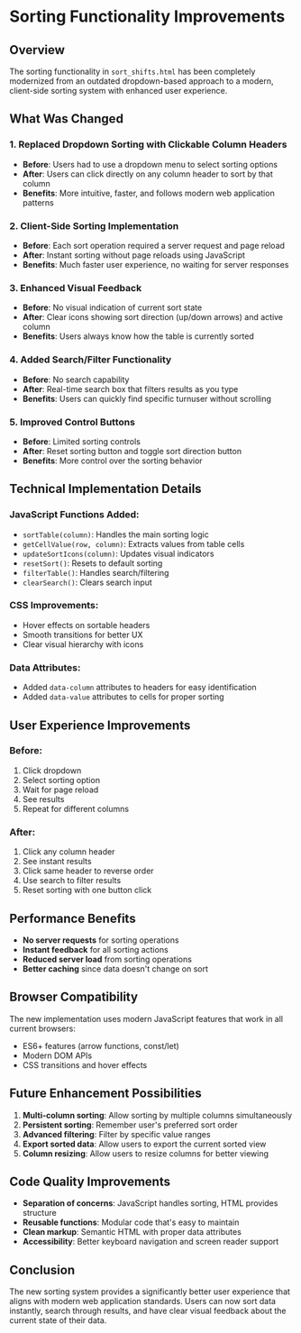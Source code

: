 # Sorting Functionality Improvements

## Overview
The sorting functionality in `sort_shifts.html` has been completely modernized from an outdated dropdown-based approach to a modern, client-side sorting system with enhanced user experience.

## What Was Changed

### 1. **Replaced Dropdown Sorting with Clickable Column Headers**
- **Before**: Users had to use a dropdown menu to select sorting options
- **After**: Users can click directly on any column header to sort by that column
- **Benefits**: More intuitive, faster, and follows modern web application patterns

### 2. **Client-Side Sorting Implementation**
- **Before**: Each sort operation required a server request and page reload
- **After**: Instant sorting without page reloads using JavaScript
- **Benefits**: Much faster user experience, no waiting for server responses

### 3. **Enhanced Visual Feedback**
- **Before**: No visual indication of current sort state
- **After**: Clear icons showing sort direction (up/down arrows) and active column
- **Benefits**: Users always know how the table is currently sorted

### 4. **Added Search/Filter Functionality**
- **Before**: No search capability
- **After**: Real-time search box that filters results as you type
- **Benefits**: Users can quickly find specific turnuser without scrolling

### 5. **Improved Control Buttons**
- **Before**: Limited sorting controls
- **After**: Reset sorting button and toggle sort direction button
- **Benefits**: More control over the sorting behavior

## Technical Implementation Details

### JavaScript Functions Added:
- `sortTable(column)`: Handles the main sorting logic
- `getCellValue(row, column)`: Extracts values from table cells
- `updateSortIcons(column)`: Updates visual indicators
- `resetSort()`: Resets to default sorting
- `filterTable()`: Handles search/filtering
- `clearSearch()`: Clears search input

### CSS Improvements:
- Hover effects on sortable headers
- Smooth transitions for better UX
- Clear visual hierarchy with icons

### Data Attributes:
- Added `data-column` attributes to headers for easy identification
- Added `data-value` attributes to cells for proper sorting

## User Experience Improvements

### Before:
1. Click dropdown
2. Select sorting option
3. Wait for page reload
4. See results
5. Repeat for different columns

### After:
1. Click any column header
2. See instant results
3. Click same header to reverse order
4. Use search to filter results
5. Reset sorting with one button click

## Performance Benefits

- **No server requests** for sorting operations
- **Instant feedback** for all sorting actions
- **Reduced server load** from sorting operations
- **Better caching** since data doesn't change on sort

## Browser Compatibility

The new implementation uses modern JavaScript features that work in all current browsers:
- ES6+ features (arrow functions, const/let)
- Modern DOM APIs
- CSS transitions and hover effects

## Future Enhancement Possibilities

1. **Multi-column sorting**: Allow sorting by multiple columns simultaneously
2. **Persistent sorting**: Remember user's preferred sort order
3. **Advanced filtering**: Filter by specific value ranges
4. **Export sorted data**: Allow users to export the current sorted view
5. **Column resizing**: Allow users to resize columns for better viewing

## Code Quality Improvements

- **Separation of concerns**: JavaScript handles sorting, HTML provides structure
- **Reusable functions**: Modular code that's easy to maintain
- **Clean markup**: Semantic HTML with proper data attributes
- **Accessibility**: Better keyboard navigation and screen reader support

## Conclusion

The new sorting system provides a significantly better user experience that aligns with modern web application standards. Users can now sort data instantly, search through results, and have clear visual feedback about the current state of their data. 